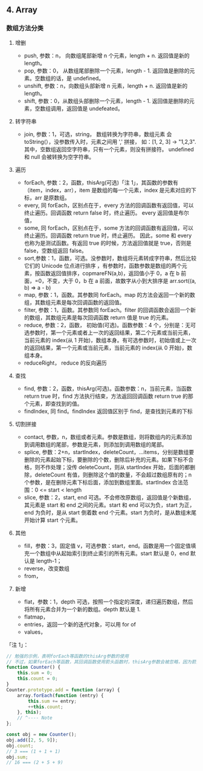 ## 4. Array

### 数组方法分类

1. 增删
    - push, 参数：n， 向数组尾部新增 n 个元素，length + n. 返回值是新的 length。
    - pop, 参数：0， 从数组尾部删除一个元素，length - 1. 返回值是删除的元素。空数组的话，是 undefined。
    - unshift, 参数：n，向数组头部新增 n 元素，length + n. 返回值是新的 length。
    - shift, 参数：0，从数组头部删除一个元素，length - 1. 返回值是删除的元素，空数组调用，返回值是 undefeated。
2. 转字符串
    - join, 参数：1，可选，string， 数组转换为字符串，数组元素 会 toString(），没参数传入时，元素之间用 ',' 拼接， 如：[1, 2, 3] -> "1,2,3". 其中，空数组返回空字符串，只有一个元素，则没有拼接符。 undefined 和 null 会被转换为空字符串。
3. 遍历
    - forEach, 参数：2，函数，thisArg(可选)「注 1」，其函数的参数有（item，index，arr），item 是数组的每一个元素，index 是元素对应的下标，arr 是原数组。
    - every, 同 forEach，区别点在于，every 方法的回调函数有返回值，可以终止遍历。回调函数 return false 时，终止遍历。 every 返回值是布尔值，
    - some, 同 forEach，区别点在于，some 方法的回调函数有返回值，可以终止遍历。回调函数 return true 时，终止遍历。 因此，some 和 every 也称为是测试函数。有返回 true 的时候，方法返回值就是 true，否则是 false，空数组返回 false。
    - sort,参数：1，函数，可选。没参数时，数组将元素转成字符串，然后比较它们的 Unicode 位点进行排序 ，有参数时，函数参数是数组的两个元素，按函数返回值排序，copmareFN(a,b)，返回值小于 0，a 在 b 前面，=0，不变，大于 0，b 在 a 前面，故数字从小到大排序是 arr.sort((a, b) => a - b)
    - map, 参数：1，函数。其参数同 forEach。map 的方法会返回一个新的数组，其数组元素是每次回调函数的返回值。
    - filter, 参数：1，函数。其参数同 forEach。filter 的回调函数会返回一个新的数组，其数组元素是每次回调函数 return 值是 true 的元素。
    - reduce, 参数：2，函数， 初始值(可选)。函数参数：4 个，分别是：无可选参数时，第一个元素或者上一次的返回结果，第二个元素或当前元素，当前元素的 index(从 1 开始)，数组本身。有可选参数时，初始值或上一次的返回结果，第一个元素或当前元素，当前元素的 index(从 0 开始)，数组本身。
    - reduceRight， reduce 的反向遍历
4. 查找
    - find, 参数：2，函数，thisArg(可选)。函数参数：n，当前元素，当函数 return true 时，find 方法执行结束，方法返回回调函数 return true 的那个元素，即查找到的值。
    - findIndex, 同 find。findIndex 返回值区别于 find，是查找到元素的下标
5. 切割拼接

    - contact, 参数，n，数组或者元素。参数是数组，则将数组内的元素添加到调用数组的尾部，参数是元素，则添加到调用数组的尾部。
    - splice, 参数：2+n，startIndex，deleteCount，...items，分别是数组要删除的元素起始下标，要删除的个数，删除后补充的元素。如果下标不合格，则不作处理；没传 deleteCount，则从 startIndex 开始，后面的都删除，deleteCount 有值，则删除这个值的数量，不会超过数组原有的；n 个参数，是在删除元素下标后面，添加到数组里面。startIndex 合法范围：0 <= start < length
    - slice, 参数：2，start, end 可选。不会修改原数组，返回值是个新数组，其元素是 start 和 end 之间的元素。start 和 end 可以为负，start 为正，end 为负时，是从 start 倒着数 end 个元素。start 为负时，是从数组末尾开始计算 start 个元素。

6. 其他

    - fill，参数：3，固定值 v，可选参数：start，end。函数是用一个固定值填充一个数组中从起始索引到终止索引的所有元素。start 默认是 0，end 默认是 length-1；
    - reverse，改变数组
    - from，

7. 新增
    - flat，参数：1，depth 可选，按照一个指定的深度，递归遍历数组，然后将所有元素合并为一个新的数组。depth 默认是 1.
    - flatmap，
    - entries，返回一个新的迭代对象，可以用 for of
    - values，

「注 1」：

```javascript
// 勉强的示例，表明forEach等函数的thisArg参数的使用
// 不过，如果forEach等函数，其回调函数使用箭头函数时，thisArg参数会被忽略，因为箭头函数在词法上已经绑定了this值。
function Counter() {
    this.sum = 0;
    this.count = 0;
}
Counter.prototype.add = function (array) {
    array.forEach(function (entry) {
        this.sum += entry;
        ++this.count;
    }, this);
    // ^---- Note
};

const obj = new Counter();
obj.add([2, 5, 9]);
obj.count;
// 3 === (1 + 1 + 1)
obj.sum;
// 16 === (2 + 5 + 9)
```

